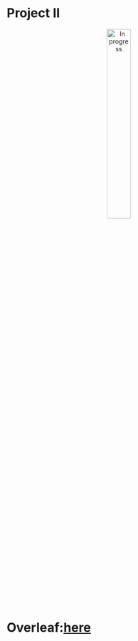 # Project II

<p align="center">
  <img align="center" alt="In progress" width="33%" src="https://thumbs.gfycat.com/ImperturbableOpenFlyingsquirrel-size_restricted.gif"/>
</p>

# Overleaf:[here](https://www.overleaf.com/3143821186jpvymfznbfvg)
